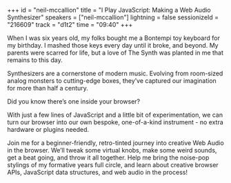 +++
id = "neil-mccallion"
title = "I Play JavaScript: Making a Web Audio Synthesizer"
speakers = ["neil-mccallion"]
lightning = false
sessionizeId = "216609"
track = "d1t2"
time = "09:40"
+++

When I was six years old, my folks bought me a Bontempi toy keyboard for my birthday. I mashed those keys every day until it broke, and beyond. My parents were scarred for life, but a love of The Synth was planted in me that remains to this day.

Synthesizers are a cornerstone of modern music. Evolving from room-sized analog monsters to cutting-edge boxes, they’ve captured our imagination for more than half a century.

Did you know there’s one inside your browser?

With just a few lines of JavaScript and a little bit of experimentation, we can turn our browser into our own bespoke, one-of-a-kind instrument - no extra hardware or plugins needed.

Join me for a beginner-friendly, retro-tinted journey into creative Web Audio in the browser. We’ll tweak some virtual knobs, make some weird sounds, get a beat going, and throw it all together. Help me bring the noise-pop stylings of my formative years full circle, and learn about creative browser APIs, JavaScript data structures, and web audio in the process!